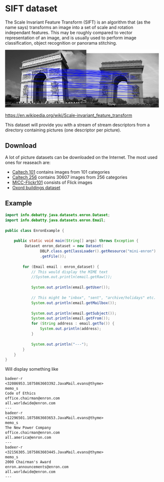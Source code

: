 # SIFT dataset
The Scale Invariant Feature Transform (SIFT) is an algorithm that (as the name says) transforms an image into a set of scale and rotation independant features. This may be roughly compared to vector representation of an image, and is usually used to perform image classification, object recognition or panorama stitching.

![SIFT matching on different pictures of the same building](./sift_matching.png)

https://en.wikipedia.org/wiki/Scale-invariant_feature_transform

This dataset will provide you with a stream of stream descriptors from a directory containing pictures (one descriptor per picture).

## Download
A lot of picture datasets can be downloaded on the Internet. The most used ones for reaseach are:
* [Caltech 101](http://www.vision.caltech.edu/Image_Datasets/Caltech101/) contains images from 101 categories
* [Caltech 256](http://www.vision.caltech.edu/Image_Datasets/Caltech256/) contains 30607 images from 256 categories
* [MICC-Flickr101](http://www.micc.unifi.it/vim/datasets/micc-flickr-101/) consists of Flick images
* [Oxord buildings dataset](http://www.robots.ox.ac.uk/~vgg/data/oxbuildings/index.html)


## Example
```java
import info.debatty.java.datasets.enron.Dataset;
import info.debatty.java.datasets.enron.Email;

public class EnronExample {

    public static void main(String[] args) throws Exception {
         Dataset enron_dataset = new Dataset(
                DBLP.class.getClassLoader().getResource("mini-enron")
                .getFile());

        for (Email email : enron_dataset) {
            // This would display the MIME text
            //System.out.println(email.getRaw());

            System.out.println(email.getUser());

            // This might be "inbox", "sent", "archive/holidays" etc.
            System.out.println(email.getMailbox());

            System.out.println(email.getSubject());
            System.out.println(email.getFrom());
            for (String address : email.getTo()) {
                System.out.println(address);
            }

            System.out.println("---");
        }
    }
}
```

Will display something like

```
badeer-r
<32086953.1075863603392.JavaMail.evans@thyme>
memo_s
Code of Ethics
office.chairman@enron.com
all.worldwide@enron.com
---
badeer-r
<12296501.1075863603653.JavaMail.evans@thyme>
memo_s
The New Power Company
office.chairman@enron.com
all.america@enron.com
---
badeer-r
<32156305.1075863603445.JavaMail.evans@thyme>
memo_s
2000 Chairman's Award
enron.announcements@enron.com
all.worldwide@enron.com
---
```
